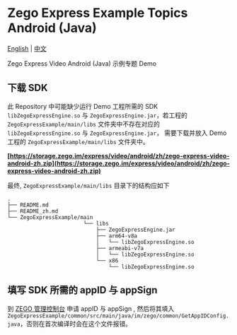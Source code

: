 # Zego Express Example Topics Android (Java)

[English](README.md) | [中文](README_Zego.md)

Zego Express Video Android (Java) 示例专题 Demo

## 下载 SDK

此 Repository 中可能缺少运行 Demo 工程所需的 SDK `libZegoExpressEngine.so` 与 `ZegoExpressEngine.jar`，若工程的 `ZegoExpressExample/main/libs` 文件夹中不存在对应的`libZegoExpressEngine.so` 与 `ZegoExpressEngine.jar`， 需要下载并放入 Demo 工程的 `ZegoExpressExample/main/libs` 文件夹中。

**[https://storage.zego.im/express/video/android/zh/zego-express-video-android-zh.zip](https://storage.zego.im/express/video/android/zh/zego-express-video-android-zh.zip)**

最终, `ZegoExpressExample/main/libs` 目录下的结构应如下

```tree
.
├── README.md
├── README_zh.md
└── ZegoExpressExample/main
                        └── libs
                            ├── ZegoExpressEngine.jar
                            ├── arm64-v8a
                            │   └── libZegoExpressEngine.so
                            ├── armeabi-v7a
                            │   └── libZegoExpressEngine.so
                            └── x86
                                └── libZegoExpressEngine.so
```

## 填写 SDK 所需的 appID 与 appSign

到 [ZEGO 管理控制台](https://console-express.zego.im/acount/register) 申请 appID 与 appSign , 然后将其填入 `ZegoExpressExample/common/src/main/java/im/zego/common/GetAppIDConfig.java`，否则在首次编译时会在这个文件报错。
